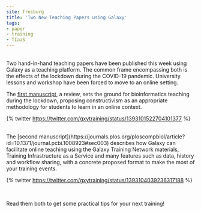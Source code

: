 ```yaml
---
site: freiburg
title: 'Two New Teaching Papers using Galaxy'
tags:
- paper
- training
- TIaaS
---
```


<br>
Two hand-in-hand teaching papers have been published this week using Galaxy as a teaching platform. The common frame encompassing both is the effects of the lockdown during the COVID-19 pandemic. University lessons and workshop have been forced to move to an online setting. 

The [first manuscript](https://journals.plos.org/ploscompbiol/article?id=10.1371/journal.pcbi.1008922), a review, sets the ground for bioinformatics teaching during the lockdown, proposing constructivism as an appropriate methodology for students to learn in an online context.
<br>

{% twitter https://twitter.com/gxytraining/status/1393101522704101377 %}

<br>
The [second manuscript](https://journals.plos.org/ploscompbiol/article?id=10.1371/journal.pcbi.1008923#sec003) describes how Galaxy can facilitate online teaching using the Galaxy Training Network materials, Training Infrastructure as a Service and many features such as data, history and workflow sharing, with a concrete proposed format to make the most of your training events.

<br>

{% twitter https://twitter.com/gxytraining/status/1393104039236317188 %}

<br>

Read them both to get some practical tips for your next training!
